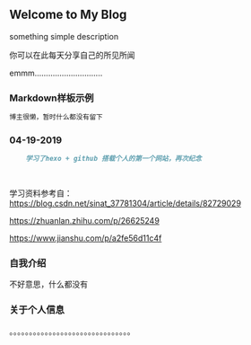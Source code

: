 ## Welcome to My Blog

something simple description

你可以在此每天分享自己的所见所闻

emmm..............................

### Markdown样板示例

```markdown
博主很懒，暂时什么都没有留下


```
### 04-19-2019 

```markdown
    学习了hexo + github 搭载个人的第一个网站，再次纪念

    
```
学习资料参考自：
https://blog.csdn.net/sinat_37781304/article/details/82729029
   
https://zhuanlan.zhihu.com/p/26625249
   
https://www.jianshu.com/p/a2fe56d11c4f

### 自我介绍

不好意思，什么都没有

### 关于个人信息

。。。。。。。。。。。。。。。。。。。。。。。。。。。。。。。
